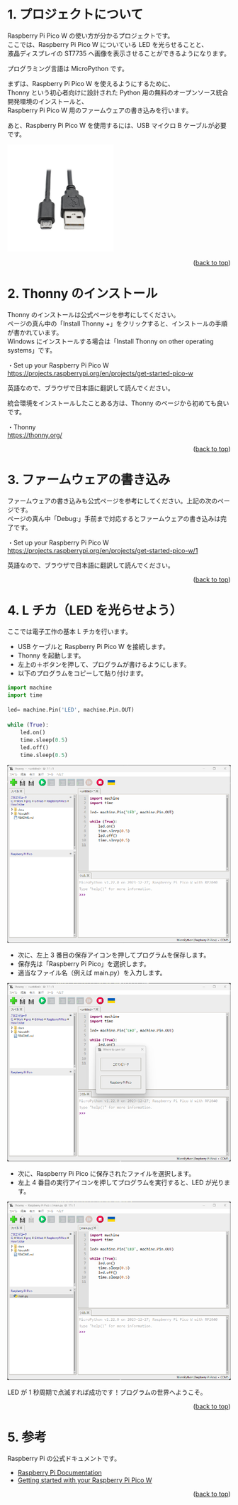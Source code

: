 <a name="readme-top"></a>

<!-- ABOUT THE PROJECT -->

# 1. プロジェクトについて

Raspberry Pi Pico W の使い方が分かるプロジェクトです。  
ここでは、Raspberry Pi Pico W についている LED を光らせることと、  
液晶ディスプレイの ST7735 へ画像を表示させることができるようになります。

プログラミング言語は MicroPython です。

まずは、Raspberry Pi Pico W を使えるようにするために、  
Thonny という初心者向けに設計された Python 用の無料のオープンソース統合開発環境のインストールと、  
Raspberry Pi Pico W 用のファームウェアの書き込みを行います。

あと、Raspberry Pi Pico W を使用するには、USB マイクロ B ケーブルが必要です。

<img src="./docs/USB Micro-B.jpg" width="240">

<p align="right">(<a href="#readme-top">back to top</a>)</p>

# 2. Thonny のインストール

Thonny のインストールは公式ページを参考にしてください。  
ページの真ん中の「Install Thonny +」をクリックすると、インストールの手順が書かれています。  
Windows にインストールする場合は「Install Thonny on other operating systems」です。

・Set up your Raspberry Pi Pico W  
https://projects.raspberrypi.org/en/projects/get-started-pico-w

英語なので、ブラウザで日本語に翻訳して読んでください。

統合環境をインストールしたことある方は、Thonny のページから初めても良いです。

・Thonny  
https://thonny.org/

<p align="right">(<a href="#readme-top">back to top</a>)</p>

# 3. ファームウェアの書き込み

ファームウェアの書き込みも公式ページを参考にしてください。上記の次のページです。  
ページの真ん中「Debug:」手前まで対応するとファームウェアの書き込みは完了です。

・Set up your Raspberry Pi Pico W  
https://projects.raspberrypi.org/en/projects/get-started-pico-w/1

英語なので、ブラウザで日本語に翻訳して読んでください。

<p align="right">(<a href="#readme-top">back to top</a>)</p>

# 4. L チカ（LED を光らせよう）

ここでは電子工作の基本 L チカを行います。

- USB ケーブルと Raspberry Pi Pico W を接続します。
- Thonny を起動します。
- 左上の＋ボタンを押して、プログラムが書けるようにします。
- 以下のプログラムをコピーして貼り付けます。

```python
import machine
import time

led= machine.Pin('LED', machine.Pin.OUT)

while (True):
    led.on()
    time.sleep(0.5)
    led.off()
    time.sleep(0.5)
```

<img src="./docs/setup01.png">

- 次に、左上 3 番目の保存アイコンを押してプログラムを保存します。
- 保存先は「Raspberry Pi Pico」を選択します。
- 適当なファイル名（例えば main.py）を入力します。

<img src="./docs/setup02.png">

- 次に、Raspberry Pi Pico に保存されたファイルを選択します。
- 左上 4 番目の実行アイコンを押してプログラムを実行すると、LED が光ります。

<img src="./docs/setup03.png">

LED が 1 秒周期で点滅すれば成功です！プログラムの世界へようこそ。

<p align="right">(<a href="#readme-top">back to top</a>)</p>

# 5. 参考

Raspberry Pi の公式ドキュメントです。

- [Raspberry Pi Documentation](https://www.raspberrypi.com/documentation/microcontrollers/raspberry-pi-pico.html)
- [Getting started with your Raspberry Pi Pico W](https://projects.raspberrypi.org/en/projects/get-started-pico-w)

<p align="right">(<a href="#readme-top">back to top</a>)</p>
